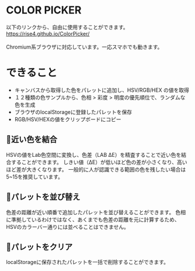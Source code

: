 # COLOR PICKER
以下のリンクから、自由に使用することができます。<br>
https://rise4.github.io/ColorPicker/
<br><br>
Chromium系ブラウザに対応しています。一応スマホでも動きます。
# できること
* キャンバスから取得した色をパレットに追加し、HSV/RGB/HEX の値を取得
* １２種類の色サンプルから、色相 > 彩度 > 明度の優先順位で、ランダムな色を生成
* ブラウザのlocalStorageに登録したパレットを保存
* RGB/HSV/HEXの値をクリップボードにコピー

## 🔎近い色を結合
HSVの値をLab色空間に変換し、色差（LAB ΔE）を精査することで近い色を結合することができます。
しきい値（ΔE）が低いほど色の差が小さくなり、高いほど差が大きくなります。
一般的に人が認識できる範囲の色を残したい場合は5~15を推奨しています。

## 🎨パレットを並び替え
色差の距離が近い順番で追加したパレットを並び替えることができます。
色相に準拠しているわけではなく、あくまでも色差の距離を元に計算するため、HSVのカラーバー通りには並べることはできません。

## 🧹パレットをクリア
localStorageに保存されたパレットを一括で削除することができます。